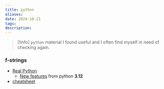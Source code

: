 ```yaml
---
title: python
aliases: 
date: 2024-10-21
tags: 
description:
---
```


>[!info]
> `python` material I found useful and I often find myself in need of checking again.
### f-strings

- [Real Python](https://realpython.com/python-f-strings/)
	- [New features](https://realpython.com/python-f-strings/#upgrading-f-strings-python-312-and-beyond) from python **3.12**
- [cheatsheet](https://fstring.help/cheat/)


